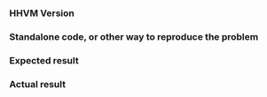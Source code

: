 ### HHVM Version

### Standalone code, or other way to reproduce the problem

### Expected result

### Actual result
